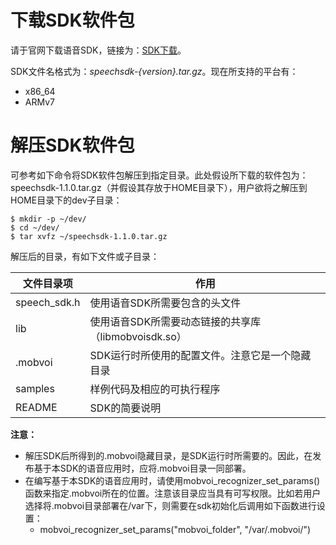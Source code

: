 # 下载SDK软件包

请于官网下载语音SDK，链接为：[SDK下载](http://ai.chumenwenwen.com/pages/document/intro?)。

SDK文件名格式为：*speechsdk-{version}.tar.gz*。现在所支持的平台有：
* x86_64
* ARMv7


# 解压SDK软件包

可参考如下命令将SDK软件包解压到指定目录。此处假设所下载的软件包为：speechsdk-1.1.0.tar.gz（并假设其存放于HOME目录下），用户欲将之解压到HOME目录下的dev子目录：

```shell
$ mkdir -p ~/dev/
$ cd ~/dev/
$ tar xvfz ~/speechsdk-1.1.0.tar.gz
```

解压后的目录，有如下文件或子目录：

| 文件目录项      | 作用                                                |
|-----------------|-----------------------------------------------------|
| speech_sdk.h    | 使用语音SDK所需要包含的头文件                       |
| lib             | 使用语音SDK所需要动态链接的共享库（libmobvoisdk.so）|
| .mobvoi         | SDK运行时所使用的配置文件。注意它是一个隐藏目录     |
| samples         | 样例代码及相应的可执行程序                          |
| README          | SDK的简要说明                                       |

**注意：**
* 解压SDK后所得到的.mobvoi隐藏目录，是SDK运行时所需要的。因此，在发布基于本SDK的语音应用时，应将.mobvoi目录一同部署。
* 在编写基于本SDK的语音应用时，请使用mobvoi_recognizer_set_params()函数来指定.mobvoi所在的位置。注意该目录应当具有可写权限。比如若用户选择将.mobvoi目录部署在/var下，则需要在sdk初始化后调用如下函数进行设置：
  *  mobvoi_recognizer_set_params("mobvoi_folder", "/var/.mobvoi/")
